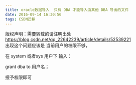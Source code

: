 ```yaml
---
title: oracle数据导入  只有 DBA 才能导入由其他 DBA 导出的文件
date: 2016-09-14 16:30:56
tags: CSDN迁移
---
```

 版权声明：需要转载的请注明出处 https://blog.csdn.net/qq_22642239/article/details/52539221   
   出现这个问题应该是 当前用户的权限不够，

 

 在 system 或者sys 用户下 输入：

 

 grant dba to 用户名；

 

 授予权限即可

 

   
 